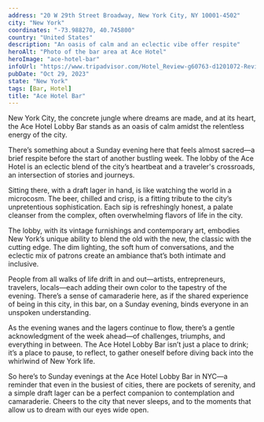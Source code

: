 ```yaml
---
address: "20 W 29th Street Broadway, New York City, NY 10001-4502"
city: "New York"
coordinates: "-73.988270, 40.745800"
country: "United States"
description: "An oasis of calm and an eclectic vibe offer respite"
heroAlt: "Photo of the bar area at Ace Hotel"
heroImage: "ace-hotel-bar"
infoUrl: "https://www.tripadvisor.com/Hotel_Review-g60763-d1201072-Reviews-Ace_Hotel_New_York-New_York_City_New_York.html"
pubDate: "Oct 29, 2023"
state: "New York"
tags: [Bar, Hotel]
title: "Ace Hotel Bar"
---
```


New York City, the concrete jungle where dreams are made, and at its heart, the Ace Hotel Lobby Bar stands as an oasis of calm amidst the relentless energy of the city.

There’s something about a Sunday evening here that feels almost sacred—a brief respite before the start of another bustling week. The lobby of the Ace Hotel is an eclectic blend of the city’s heartbeat and a traveler's crossroads, an intersection of stories and journeys.

Sitting there, with a draft lager in hand, is like watching the world in a microcosm. The beer, chilled and crisp, is a fitting tribute to the city’s unpretentious sophistication. Each sip is refreshingly honest, a palate cleanser from the complex, often overwhelming flavors of life in the city.

The lobby, with its vintage furnishings and contemporary art, embodies New York’s unique ability to blend the old with the new, the classic with the cutting edge. The dim lighting, the soft hum of conversations, and the eclectic mix of patrons create an ambiance that’s both intimate and inclusive.

People from all walks of life drift in and out—artists, entrepreneurs, travelers, locals—each adding their own color to the tapestry of the evening. There’s a sense of camaraderie here, as if the shared experience of being in this city, in this bar, on a Sunday evening, binds everyone in an unspoken understanding.

As the evening wanes and the lagers continue to flow, there’s a gentle acknowledgment of the week ahead—of challenges, triumphs, and everything in between. The Ace Hotel Lobby Bar isn’t just a place to drink; it’s a place to pause, to reflect, to gather oneself before diving back into the whirlwind of New York life.

So here’s to Sunday evenings at the Ace Hotel Lobby Bar in NYC—a reminder that even in the busiest of cities, there are pockets of serenity, and a simple draft lager can be a perfect companion to contemplation and camaraderie. Cheers to the city that never sleeps, and to the moments that allow us to dream with our eyes wide open.

